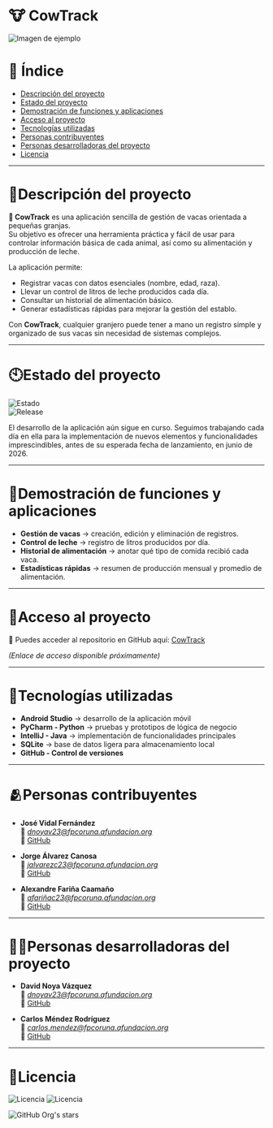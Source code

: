 # 🐮 CowTrack
![Imagen de ejemplo](https://agendaagraria.com.ar/wp-content/uploads/2023/07/tambo.jpg)

# 📌 Índice
- [Descripción del proyecto](#descripción-del-proyecto)  
- [Estado del proyecto](#estado-del-proyecto)  
- [Demostración de funciones y aplicaciones](#demostración-de-funciones-y-aplicaciones)  
- [Acceso al proyecto](#acceso-al-proyecto)  
- [Tecnologías utilizadas](#tecnologías-utilizadas)  
- [Personas contribuyentes](#personas-contribuyentes)  
- [Personas desarrolladoras del proyecto](#personas-desarrolladoras-del-proyecto)  
- [Licencia](#licencia)  

---

# 🧾Descripción del proyecto

**🐄 CowTrack** es una aplicación sencilla de gestión de vacas orientada a pequeñas granjas.  
Su objetivo es ofrecer una herramienta práctica y fácil de usar para controlar información básica de cada animal, así como su alimentación y producción de leche.  

La aplicación permite:  
- Registrar vacas con datos esenciales (nombre, edad, raza).  
- Llevar un control de litros de leche producidos cada día.  
- Consultar un historial de alimentación básico.  
- Generar estadísticas rápidas para mejorar la gestión del establo.  

Con **CowTrack**, cualquier granjero puede tener a mano un registro simple y organizado de sus vacas sin necesidad de sistemas complejos.  

---

# 🕙Estado del proyecto
![Estado](https://img.shields.io/badge/STATUS-%20%20en%20desarrollo%20-%20limegreen)  
![Release](https://img.shields.io/badge/Release%20Date%20-%20JUNIO%20-brown?style=plastic)  

El desarrollo de la aplicación aún sigue en curso. Seguimos trabajando cada día en ella para la implementación de nuevos elementos y funcionalidades imprescindibles, antes de su esperada fecha de lanzamiento, en junio de 2026.

---

# 📖Demostración de funciones y aplicaciones
- **Gestión de vacas** → creación, edición y eliminación de registros.  
- **Control de leche** → registro de litros producidos por día.  
- **Historial de alimentación** → anotar qué tipo de comida recibió cada vaca.  
- **Estadísticas rápidas** → resumen de producción mensual y promedio de alimentación.  

---

# 📲Acceso al proyecto
🔗 Puedes acceder al repositorio en GitHub aquí: [CowTrack](https://github.com/davidnoya/cowtrack)  

*(Enlace de acceso disponible próximamente)*  

---

# 🔧Tecnologías utilizadas 
- **Android Studio** → desarrollo de la aplicación móvil  
- **PyCharm - Python** → pruebas y prototipos de lógica de negocio  
- **IntelliJ - Java** → implementación de funcionalidades principales  
- **SQLite** → base de datos ligera para almacenamiento local  
- **GitHub - Control de versiones**  

---

# 🫂Personas contribuyentes

- **José Vidal Fernández**  
  📧 *dnoyav23@fpcoruna.afundacion.org*  
  🔗 [GitHub](https://github.com/)

- **Jorge Álvarez Canosa**  
  📧 *jalvarezc23@fpcoruna.afundacion.org*  
  🔗 [GitHub](https://github.com/)

- **Alexandre Fariña Caamaño**  
  📧 *afariñac23@fpcoruna.afundacion.org*  
  🔗 [GitHub](https://github.com/)

---

# 👨‍🏭Personas desarrolladoras del proyecto

- **David Noya Vázquez**  
  📧 *dnoyav23@fpcoruna.afundacion.org*  
  🔗 [GitHub](https://github.com/davidnoya)

- **Carlos Méndez Rodríguez**  
  📧 *carlos.mendez@fpcoruna.afundacion.org*  
  🔗 [GitHub](https://github.com/CarlosAfundacion)

---

# 📄Licencia
![Licencia](https://img.shields.io/badge/License%20-%20MIT-%20blue)
![Licencia](https://img.shields.io/badge/Licencia-%20DAM%20-%20blue?style=flat)

![GitHub Org's stars](https://img.shields.io/github/stars/davidnoya?style=social)
